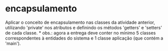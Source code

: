 # encapsulamento
Aplicar o conceito de encapsulamento nas classes da atividade anterior, utilizando 'private' nos atributos e definindo os métodos 'getters' e 'setters' de cada classe. * obs.: agora a entrega deve conter no mínimo 5 classes correspondentes à entidades do sistema e 1 classe aplicação (que contém a 'main').
